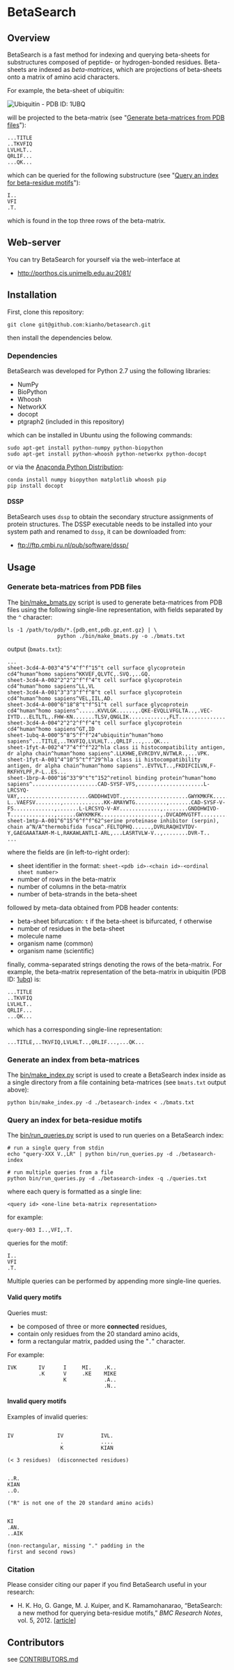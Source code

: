# BetaSearch

## Overview

BetaSearch is a fast method for indexing and querying beta-sheets for substructures
composed of peptide- or hydrogen-bonded residues. Beta-sheets are indexed as _beta-matrices_,
which are projections of beta-sheets onto a matrix of amino acid characters.

For example, the beta-sheet of ubiquitin:

![Ubiquitin - PDB ID: 1UBQ](images/Ubiquitina-scaled.png)

will be projected to the beta-matrix (see "[Generate beta-matrices from PDB files](#generate-beta-matrices-from-pdb-files)"):
```
...TITLE            
..TKVFIQ            
LVLHLT..            
QRLIF...            
...QK...            
```
which can be queried for the following substructure (see "[Query an index for
beta-residue motifs](#query-an-index-for-beta-residue-motifs)"):
```
I..
VFI
.T.
```
which is found in the top three rows of the beta-matrix.

## Web-server

You can try BetaSearch for yourself via the web-interface at
- http://porthos.cis.unimelb.edu.au:2081/

## Installation

First, clone this repository:
```
git clone git@github.com:kianho/betasearch.git
```
then install the dependencies below.

### Dependencies

BetaSearch was developed for Python 2.7 using the following libraries:

- NumPy
- BioPython
- Whoosh
- NetworkX
- docopt
- ptgraph2 (included in this repository)

which can be installed in Ubuntu using the following commands:
```
sudo apt-get install python-numpy python-biopython
sudo apt-get install python-whoosh python-networkx python-docopt
```
or via the [Anaconda Python Distribution](http://continuum.io/downloads):
```
conda install numpy biopython matplotlib whoosh pip
pip install docopt
```

#### DSSP

BetaSearch uses `dssp` to obtain the secondary structure assignments of protein
structures. The DSSP executable needs to be installed into your system path
and renamed to `dssp`, it can be downloaded from:

- ftp://ftp.cmbi.ru.nl/pub/software/dssp/



## Usage

### Generate beta-matrices from PDB files

The [bin/make_bmats.py](bin/make_bmats.py) script is used to generate
beta-matrices from PDB files using the following single-line representation,
with fields separated by the `^` character:
```
ls -1 /path/to/pdb/*.{pdb,ent,pdb.gz,ent.gz} | \
                python ./bin/make_bmats.py -o ./bmats.txt
```
output (`bmats.txt`):
```
...
sheet-3cd4-A-003^4^5^4^f^f^15^t cell surface glycoprotein cd4^human^homo sapiens^KKVEF,QLVTC,.SVQ.,..GQ.
sheet-3cd4-A-002^2^2^2^f^f^4^t cell surface glycoprotein cd4^human^homo sapiens^LL,VL
sheet-3cd4-A-001^3^3^3^f^f^8^t cell surface glycoprotein cd4^human^homo sapiens^VEL,IIL,AD.
sheet-3cd4-A-000^6^18^8^t^f^51^t cell surface glycoprotein cd4^human^homo sapiens^......KVVLGK......,.QKE-EVQLLVFGLTA..,.VEC-IYTD...ELTLTL,.FHW-KN.......TLSV,QNGLIK............,FLT...............
sheet-3cd4-A-004^2^2^2^f^f^4^t cell surface glycoprotein cd4^human^homo sapiens^GT,ID
sheet-1ubq-A-000^5^8^5^f^f^24^ubiquitin^human^homo sapiens^...TITLE,..TKVFIQ,LVLHLT..,QRLIF...,...QK...
sheet-1fyt-A-002^4^7^4^f^f^22^hla class ii histocompatibility antigen, dr alpha chain^human^homo sapiens^.LLKHWE,EVRCDYV,NVTWLR.,...VPK.
sheet-1fyt-A-001^4^10^5^t^f^29^hla class ii histocompatibility antigen, dr alpha chain^human^homo sapiens^..EVTVLT..,FKDIFCILVN,F-RKFHYLPF,P-L..ES...
sheet-1brp-A-000^16^33^9^t^t^152^retinol binding protein^human^homo sapiens^.....................CAD-SYSF-VFS,.....................L-LRCSYQ-VAY,......................GNDDHWIVDT.,....................GWYKMKFK.....,...............DVCADMVGTFT.......,...............RVRGKATASM........,..............R-L..VAEFSV........,.............KK-AMAYWTG..........,.......CAD-SYSF-V-FS.............,.......L-LRCSYQ-V-AY.............,........GNDDHWIVD-T..............,......GWYKMKFK...................,.DVCADMVGTFT.....................,.RVRGKATASM......................,.RL..VAEFSV......................,KKAMAYWTG........................
sheet-1mtp-A-001^6^15^6^f^f^62^serine proteinase inhibitor (serpin), chain a^N/A^thermobifida fusca^.FELTQPHQ......,DVRLRAQHIVTDV-Y,GAEGAAATAAM-M-L,RAKAWLANTLI-ARL,...LASRTVLW-V..,........DVR-T..
...
```
where the fields are (in left-to-right order):
- sheet identifier in the format: `sheet-<pdb id>-<chain id>-<ordinal sheet number>`
- number of rows in the beta-matrix
- number of columns in the beta-matrix
- number of beta-strands in the beta-sheet

followed by meta-data obtained from PDB header contents:
- beta-sheet bifurcation: `t` if the beta-sheet is bifurcated, `f` otherwise
- number of residues in the beta-sheet
- molecule name
- organism name (common)
- organism name (scientific)

finally, comma-separated strings denoting the rows of the beta-matrix. For
example, the beta-matrix representation of the beta-matrix in ubiquitin (PDB
ID: [1ubq][1ubq]) is:
```
...TITLE            
..TKVFIQ            
LVLHLT..            
QRLIF...            
...QK...            
```
which has a corresponding single-line representation:
```
...TITLE,..TKVFIQ,LVLHLT..,QRLIF...,...QK...
```

### Generate an index from beta-matrices

The [bin/make_index.py](bin/make_index.py) script is used to create a BetaSearch
index inside as a single directory from a file containing beta-matrices (see
`bmats.txt` output above):
```
python bin/make_index.py -d ./betasearch-index < ./bmats.txt
```

### Query an index for beta-residue motifs

The [bin/run_queries.py](bin/run_queries.py) script is used to run
queries on a BetaSearch index:
```
# run a single query from stdin
echo "query-XXX V.,LR" | python bin/run_queries.py -d ./betasearch-index

# run multiple queries from a file
python bin/run_queries.py -d ./betasearch-index -q ./queries.txt
```
where each query is formatted as a single line:
```
<query id> <one-line beta-matrix representation>
```
for example:
```
query-003 I..,VFI,.T.
```
queries for the motif:
```
I..
VFI
.T.
```
Multiple queries can be performed by appending more single-line queries.

#### Valid query motifs

Queries must:
- be composed of three or more **connected** residues,
- contain only residues from the 20 standard amino acids,
- form a rectangular matrix, padded using the "`.`" character.

For example:
```
IVK       IV      I     MI.    .K..
          .K      V     .KE    MIKE
                  K            .A..
                               .N..
```

#### Invalid  query motifs
Examples of invalid queries:
```

IV              IV            IVL.       
                 .            ....       
                 K            KIAN       

(< 3 residues)  (disconnected residues)  


..R.
KIAN
..O.
                                                
("R" is not one of the 20 standard amino acids)


KI
.AN.
..AIK

(non-rectangular, missing "." padding in the
first and second rows)
```

### Citation

Please consider citing our paper if you find BetaSearch useful in your research:

- H. K. Ho, G. Gange, M. J. Kuiper, and K. Ramamohanarao, “BetaSearch: a new method for querying
beta-residue motifs,” _BMC Research Notes_, vol. 5, 2012. [[article][betasearch-doi]]

## Contributors

see [CONTRIBUTORS.md](CONTRIBUTORS.md)

[1ubq]: http://pdb.org/pdb/explore/explore.do?structureId=1ubq
[1ubq-img]: Ubiquitina-scaled.png
[betasearch-doi]: http://dx.doi.org/10.1186/1756-0500-5-391

